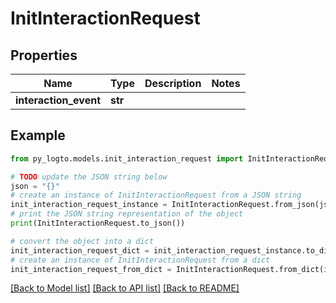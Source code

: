 # InitInteractionRequest


## Properties

Name | Type | Description | Notes
------------ | ------------- | ------------- | -------------
**interaction_event** | **str** |  | 

## Example

```python
from py_logto.models.init_interaction_request import InitInteractionRequest

# TODO update the JSON string below
json = "{}"
# create an instance of InitInteractionRequest from a JSON string
init_interaction_request_instance = InitInteractionRequest.from_json(json)
# print the JSON string representation of the object
print(InitInteractionRequest.to_json())

# convert the object into a dict
init_interaction_request_dict = init_interaction_request_instance.to_dict()
# create an instance of InitInteractionRequest from a dict
init_interaction_request_from_dict = InitInteractionRequest.from_dict(init_interaction_request_dict)
```
[[Back to Model list]](../README.md#documentation-for-models) [[Back to API list]](../README.md#documentation-for-api-endpoints) [[Back to README]](../README.md)


